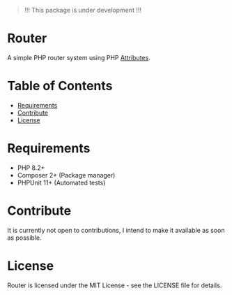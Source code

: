 >  
> !!! This package is under development !!!
>   

# Router <!-- omit in toc -->

A simple PHP router system using PHP [Attributes](https://www.php.net/manual/en/language.attributes.php).

# Table of Contents <!-- omit in toc -->

- [Requirements](#requirements)
- [Contribute](#contribute)
- [License](#license)

# Requirements

- PHP 8.2+
- Composer 2+ (Package manager)
- PHPUnit 11+ (Automated tests)

# Contribute

It is currently not open to contributions, I intend to make it available as soon as possible.

# License

Router is licensed under the MIT License - see the LICENSE file for details.
